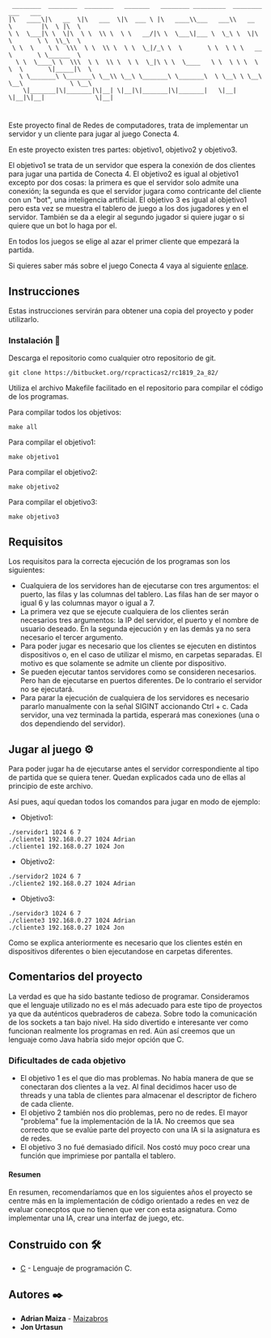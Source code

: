 ```
 ________  ________  ________   _______   ________ _________  ________          ___   ___     
|\   ____\|\   __  \|\   ___  \|\  ___ \ |\   ____\\___   ___\\   __  \        |\  \ |\  \    
\ \  \___|\ \  \|\  \ \  \\ \  \ \   __/|\ \  \___\|___ \  \_\ \  \|\  \       \ \  \\_\  \   
 \ \  \    \ \  \\\  \ \  \\ \  \ \  \_|/_\ \  \       \ \  \ \ \   __  \       \ \______  \  
  \ \  \____\ \  \\\  \ \  \\ \  \ \  \_|\ \ \  \____   \ \  \ \ \  \ \  \       \|_____|\  \ 
   \ \_______\ \_______\ \__\\ \__\ \_______\ \_______\  \ \__\ \ \__\ \__\             \ \__\
    \|_______|\|_______|\|__| \|__|\|_______|\|_______|   \|__|  \|__|\|__|              \|__|
```
#
Este proyecto final de Redes de computadores, trata de implementar un servidor y un cliente para jugar al juego Conecta 4. 

En este proyecto existen tres partes: objetivo1, objetivo2 y objetivo3.

El objetivo1 se trata de un servidor que espera la conexión de dos clientes para jugar una partida de Conecta 4.
El objetivo2 es igual al objetivo1 excepto por dos cosas: la primera es que el servidor solo admite una conexión; la segunda es que el servidor jugara como contricante del cliente con un "bot", una inteligencia artificial.
El objetivo 3 es igual al objetivo1 pero esta vez se muestra el tablero de juego a los dos jugadores y en el servidor. También se da a elegir al segundo jugador si quiere jugar o si quiere que un bot lo haga por el.

En todos los juegos se elige al azar el primer cliente que empezará la partida.

Si quieres saber más sobre el juego Conecta 4 vaya al siguiente [enlace](https://es.wikipedia.org/wiki/Conecta_4).


## Instrucciones

Estas instrucciones servirán para obtener una copia del proyecto y poder utilizarlo.


### Instalación 🔧

Descarga el repositorio como cualquier otro repositorio de git.
```
git clone https://bitbucket.org/rcpracticas2/rc1819_2a_82/  
```

Utiliza el archivo Makefile facilitado en el repositorio para compilar el código de los programas.

Para compilar todos los objetivos:
```
make all
```
Para compilar el objetivo1:
```
make objetivo1 
```
Para compilar el objetivo2:
```
make objetivo2 
```
Para compilar el objetivo3:
```
make objetivo3 
```
## Requisitos

Los requisitos para la correcta ejecución de los programas son los siguientes:

* Cualquiera de los servidores han de ejecutarse con tres argumentos: el puerto, las filas y las columnas del tablero. Las filas han de ser mayor o igual 6 y las columnas mayor o igual a 7.
* La primera vez que se ejecute cualquiera de los clientes serán necesarios tres argumentos: la IP del servidor, el puerto y el nombre de usuario deseado. En la segunda ejecución y en las demás ya no sera necesario el tercer argumento.
* Para poder jugar es necesario que los clientes se ejecuten en distintos dispositivos o, en el caso de utilizar el mismo, en carpetas separadas. El motivo es que solamente se admite un cliente por dispositivo.
* Se pueden ejecutar tantos servidores como se consideren necesarios. Pero han de ejecutarse en puertos diferentes. De lo contrario el servidor no se ejecutará.
* Para parar la ejecución de cualquiera de los servidores es necesario pararlo manualmente con la señal SIGINT accionando Ctrl + c. Cada servidor, una vez terminada la partida, esperará mas conexiones (una o dos dependiendo del servidor).

## Jugar al juego ⚙️

Para poder jugar ha de ejecutarse antes el servidor correspondiente al tipo de partida que se quiera tener. Quedan explicados cada uno de ellas al principio de este archivo. 

Así pues, aquí quedan todos los comandos para jugar en modo de ejemplo:

* Objetivo1:
```
./servidor1 1024 6 7
./cliente1 192.168.0.27 1024 Adrian
./cliente1 192.168.0.27 1024 Jon
```
* Objetivo2:
```
./servidor2 1024 6 7
./cliente2 192.168.0.27 1024 Adrian
```
* Objetivo3:
```
./servidor3 1024 6 7
./cliente3 192.168.0.27 1024 Adrian
./cliente3 192.168.0.27 1024 Jon
```
Como se explica anteriormente es necesario que los clientes estén en dispositivos diferentes o bien ejecutandose en carpetas diferentes.

## Comentarios del proyecto

La verdad es que ha sido bastante tedioso de programar. Consideramos que el lenguaje utilizado no es el más adecuado para este tipo de proyectos ya que da auténticos quebraderos de cabeza. Sobre todo la comunicación de los sockets a tan bajo nivel. Ha sido divertido e interesante ver como funcionan realmente los programas en red. Aún así creemos que un lenguaje como Java habría sido mejor opción que C.

### Dificultades de cada objetivo

* El objetivo 1 es el que dio mas problemas. No había manera de que se conectaran dos clientes a la vez. Al final decidimos hacer uso de threads y una tabla de clientes para almacenar el descriptor de fichero de cada cliente. 
* El objetivo 2 también nos dio problemas, pero no de redes. El mayor "problema" fue la implementación de la IA. No creemos que sea correcto que se evalúe parte del proyecto con una IA si la asignatura es de redes.
* El objetivo 3 no fué demasiado difícil. Nos costó muy poco crear una función que imprimiese por pantalla el tablero.

#### Resumen
En resumen, recomendaríamos que en los siguientes años el proyecto se centre más en la implementación de código orientado a redes en vez de evaluar conecptos que no tienen que ver con esta asignatura. Como implementar una IA, crear una interfaz de juego, etc.

## Construido con 🛠️

* [C](https://es.wikipedia.org/wiki/C_(lenguaje_de_programaci%C3%B3n)) - Lenguaje de programación C. 

## Autores ✒️

* **Adrian Maiza** - [Maizabros](https://github.com/maizabros)
* **Jon Urtasun** 


